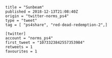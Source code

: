 ```
title = "Sunbeam"
published = 2018-12-13T21:08:40Z
origin = "twitter-norms_ps4"
type = "tweet"
tag = [ "ps4share", "red-dead-redemption-2",]

[twitter]
account = "norms_ps4"
first_tweet = "1073323842557353984"
retweets = 1
favourites = 1
```

<p class='image'><img src='https://mnf.m17s.net/2018/12/13/DuU2WHMW0AMOzRj.jpg' alt=''></p>

